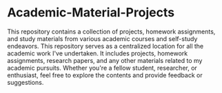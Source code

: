 # Academic-Material-Projects
This repository contains a collection of projects, homework assignments, and study materials from various academic courses and self-study endeavors.
This repository serves as a centralized location for all the academic work I've undertaken. It includes projects, homework assignments, research papers, and any other materials related to my academic pursuits. Whether you're a fellow student, researcher, or enthusiast, feel free to explore the contents and provide feedback or suggestions.
